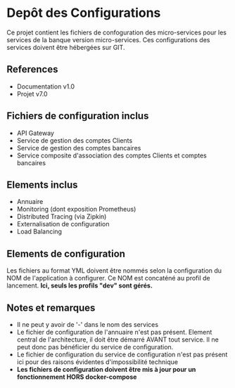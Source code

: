 # Depôt des Configurations
Ce projet contient les fichiers de confoguration des micro-services pour les services de la banque version micro-services. 
Ces configurations des services doivent être hébergées sur GIT.

## References
* Documentation v1.0
* Projet v7.0

## Fichiers de configuration inclus
* API Gateway
* Service de gestion des comptes Clients
* Service de gestion des comptes bancaires
* Service composite d'association des comptes Clients et comptes bancaires

## Elements inclus
* Annuaire
* Monitoring (dont exposition Prometheus)
* Distributed Tracing (via Zipkin)
* Externalisation de configuration
* Load Balancing

## Elements de configuration
Les fichiers au format YML doivent être nommés selon la configuration du NOM de l'application à configurer.
Ce NOM est concaténé au profil de lancement.
<b>Ici, seuls les profils "dev" sont gérés.</b>

## Notes et remarques
* Il ne peut y avoir de '-' dans le nom des services
* Le fichier de configuration de l'annuaire n'est pas présent. Element central de  l'architecture, il doit être démarré AVANT tout service. Il ne peut donc pas bénéficier du service de configuration.
* Le fichier de configuration du service de configuration n'est pas présent ici pour des raisons évidentes d'impossibilité technique
* <b>Les fichiers de configuration doivent être mis à jour pour un fonctionnement HORS docker-compose</b>